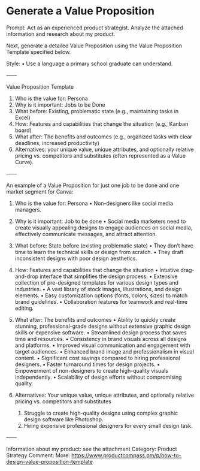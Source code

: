 # Generate a Value Proposition

Prompt: Act as an experienced product strategist. Analyze the attached information and research about my product. 

Next, generate a detailed Value Proposition using the Value Proposition Template specified below. 

Style:
• Use a language a primary school graduate can understand. 

——

Value Proposition Template

1. Who is the value for: Persona
2. Why is it important: Jobs to be Done
3. What before: Existing, problematic state (e.g., maintaining tasks in Excel)
4. How: Features and capabilities that change the situation (e.g., Kanban board)
5. What after: The benefits and outcomes (e.g., organized tasks with clear deadlines, increased productivity)
6. Alternatives: your unique value, unique attributes, and optionally relative pricing vs. competitors and substitutes (often represented as a Value Curve).

——

An example of a Value Proposition for just one job to be done and one market segment for Canva:

1. Who is the value for: Persona
• Non-designers like social media managers.

2. Why is it important: Job to be done
• Social media marketers need to create visually appealing designs to engage audiences on social media, effectively communicate messages, and attract attention.

3. What before: State before (existing problematic state)
• They don’t have time to learn the technical skills or design from scratch.
• They draft inconsistent designs with poor design aesthetics.

4. How: Features and capabilities that change the situation
• Intuitive drag-and-drop interface that simplifies the design process.
• Extensive collection of pre-designed templates for various design types and industries.
• A vast library of stock images, illustrations, and design elements.
• Easy customization options (fonts, colors, sizes) to match brand guidelines.
• Collaboration features for teamwork and real-time editing.

5. What after: The benefits and outcomes
• Ability to quickly create stunning, professional-grade designs without extensive graphic design skills or expensive software.
• Streamlined design process that saves time and resources.
• Consistency in brand visuals across all designs and platforms.
•  Improved visual communication and engagement with target audiences.
• Enhanced brand image and professionalism in visual content.
• Significant cost savings compared to hiring professional designers.
• Faster turnaround times for design projects.
• Empowerment of non-designers to create high-quality visuals independently.
• Scalability of design efforts without compromising quality.

6. Alternatives: Your unique value, unique attributes, and optionally relative pricing vs. competitors and substitutes
    1. Struggle to create high-quality designs using complex graphic design software like Photoshop.
    2. Hiring expensive professional designers for every small design task.

——

Information about my product: see the attachment
Category: Product Strategy
Comment: More: https://www.productcompass.pm/p/how-to-design-value-proposition-template